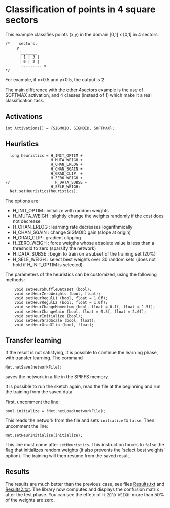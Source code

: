 # Classification of points in 4 square sectors

This example classifies points (x,y) in the domain [0,1] x [0,1] in 4 sectors:

```
/*    sectors:
	 y
      |_______
      | 1 | 3 |
      | 0 | 2 |
       --------- x
*/
```
For example, if x>0.5 and y<0.5, the output is 2.

The main difference with the other 4sectors example is the use of SOFTMAX activation, and 4 classes (instead of 1) which make it a real classification task.

## Activations
```
int Activations[] = {SIGMOID, SIGMOID, SOFTMAX};
```

## Heuristics
```
  long heuristics = H_INIT_OPTIM +
                    H_MUTA_WEIGH +
                    H_CHAN_LRLOG +
                    H_CHAN_SGAIN +
                    H_GRAD_CLIP  +
                    H_ZERO_WEIGH +
//                    H_DATA_SUBSE +
                    H_SELE_WEIGH;
  Net.setHeuristics(heuristics);
```
The options are:
* H_INIT_OPTIM : initialize with random weights
* H_MUTA_WEIGH : slightly change the weights randomly if the cost does not decrease
* H_CHAN_LRLOG : learning rate decreases logarithmically
* H_CHAN_SGAIN : change SIGMOID gain (slope at origin)
* H_GRAD_CLIP  : gradient clipping
* H_ZERO_WEIGH : force weigths whose absolute value is less than a threshold to zero (sparsify the network)
* H_DATA_SUBSE : begin to train on a subset of the training set (20%)
* H_SELE_WEIGH : select best weights over 30 random sets (does not hold if H_INIT_OPTIM is selected)

The parameters of the heuristics can be customized, using the following methods:
```
    void setHeurShuffleDataset (bool);
    void setHeurZeroWeights (bool, float);
    void setHeurRegulL1 (bool, float = 1.0f);
    void setHeurRegulL2 (bool, float = 1.0f);
    void setHeurChangeMomentum (bool, float = 0.1f, float = 1.5f);
    void setHeurChangeGain (bool, float = 0.5f, float = 2.0f);
    void setHeurInitialize (bool);
    void setHeurGradScale (bool, float);
    void setHeurGradClip (bool, float);
```

## Transfer learning
If the result is not satisfying, it is possible to continue the learning phase, with transfer learning. The command
```
Net.netSave(networkFile);
```
saves the network in a file in the SPIFFS memory.

It is possible to run the sketch again, read the file at the beginning and run the training from the saved data.

First, uncomment the line:
```
bool initialize = !Net.netLoad(networkFile);
```
This reads the network from the file and sets `initialize` to `false`. Then uncomment the line:
```
Net.setHeurInitialize(initialize);
```
This line must come after `setHeuristics`. This instruction forces to `false` the flag that initializes random weights (it also prevents the 'select best weights' option). The training will then resume from the saved result.

## Results
The results are much better than the previous case, see files [Results.txt](./Results.txt) and [Results2.txt](./Results2.txt). The library now computes and displays the confusion matrix after the test phase. You can see the effetc of `H_ZERO_WEIGH`: more than 50% of the weights are zero.